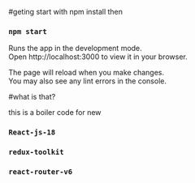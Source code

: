 #geting start with npm install
then
### `npm start`

Runs the app in the development mode.\
Open http://localhost:3000 to view it in your browser.

The page will reload when you make changes.\
You may also see any lint errors in the console.

#what is that?

this is a boiler code for new 
### `React-js-18` 
### `redux-toolkit`
### `react-router-v6`
